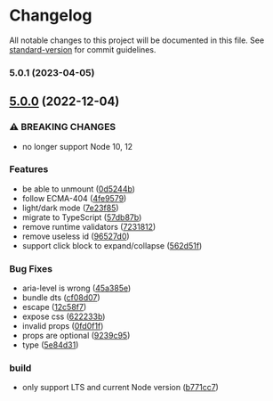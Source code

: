 # Changelog

All notable changes to this project will be documented in this file. See [standard-version](https://github.com/conventional-changelog/standard-version) for commit guidelines.

### 5.0.1 (2023-04-05)

## [5.0.0](https://github.com/iendeavor/object-visualizer/compare/v4.1.0...v5.0.0) (2022-12-04)


### ⚠ BREAKING CHANGES

* no longer support Node 10, 12

### Features

* be able to unmount ([0d5244b](https://github.com/iendeavor/object-visualizer/commit/0d5244b1f112967cec31f4df85c3ddfbab0e603d))
* follow ECMA-404 ([4fe9579](https://github.com/iendeavor/object-visualizer/commit/4fe9579711fd420a2977899062de6ffd3211524e))
* light/dark mode ([7e23f85](https://github.com/iendeavor/object-visualizer/commit/7e23f85cccd2331909a9832fae925876ea7fa1c6))
* migrate to TypeScript ([57db87b](https://github.com/iendeavor/object-visualizer/commit/57db87bcab434a9dd7ca3bf052701979ed07767e))
* remove runtime validators ([7231812](https://github.com/iendeavor/object-visualizer/commit/7231812eb227b537347e7f367e1452b5812d3746))
* remove useless id ([96527d0](https://github.com/iendeavor/object-visualizer/commit/96527d055c2451f9e4882cedbab1d3af2c82d2a6))
* support click block to expand/collapse ([562d51f](https://github.com/iendeavor/object-visualizer/commit/562d51fab596e2418042104383738e7f17c70716))


### Bug Fixes

* aria-level is wrong ([45a385e](https://github.com/iendeavor/object-visualizer/commit/45a385ed06462601531e31563872ec4ead43812a))
* bundle dts ([cf08d07](https://github.com/iendeavor/object-visualizer/commit/cf08d07e6b2a096a3763a9b8b12eb3a5fe895b10))
* escape ([12c58f7](https://github.com/iendeavor/object-visualizer/commit/12c58f7625cc11c6e76789cdcdc299d114d79df4))
* expose css ([622233b](https://github.com/iendeavor/object-visualizer/commit/622233b3fd1d900cf26436026f9404eef1726149))
* invalid props ([0fd0f1f](https://github.com/iendeavor/object-visualizer/commit/0fd0f1f7bd8c9ebc152198261e132fc15318063c))
* props are optional ([9239c95](https://github.com/iendeavor/object-visualizer/commit/9239c9547b3adbc71147470d3e56f89c29eced52))
* type ([5e84d31](https://github.com/iendeavor/object-visualizer/commit/5e84d31a186422dc7a7ac62d25eed960fd7ed5e4))


### build

* only support LTS and current Node version ([b771cc7](https://github.com/iendeavor/object-visualizer/commit/b771cc7d1002b02a8a6d45962caefd2c329b19d4))
